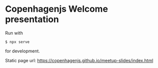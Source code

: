 # Copenhagenjs Welcome presentation

Run with

```
$ npx serve
```

for development.

Static page url: https://copenhagenjs.github.io/meetup-slides/index.html
